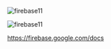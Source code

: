 ![firebase11](https://github.com/3mohamed-abdelfattah/Firebase/assets/142848460/46414e57-6e1a-4b87-aa4e-a2ff9a758e49)


![firebase11](https://github.com/3mohamed-abdelfattah/Firebase/assets/142848460/c7af6e8d-e9e0-414e-bf92-2f6fb09eae02)

https://firebase.google.com/docs
